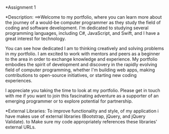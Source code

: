 *Assignment 1 

*Description:
==>Welcome to my portfolio, where you can learn more about the journey of a would-be computer programmer as they study the field of coding and software development. I'm dedicated to studying several programming languages, including C#, JavaScript, and Swift, and I have a great interest for technology.

You can see how dedicated I am to thinking creatively and solving problems in my portfolio. I am excited to work with mentors and peers as a beginner to the area in order to exchange knowledge and experience. My portfolio embodies the spirit of development and discovery in the rapidly evolving field of computer programming, whether I'm building web apps, making contributions to open-source initiatives, or starting new coding experiences.

I appreciate you taking the time to look at my portfolio. Please get in touch with me if you want to join this fascinating adventure as a supporter of an emerging programmer or to explore potential for partnership.

*External Libraries: To improve functionality and style, of my  application i have  makes use of external libraries (Bootstrap, jQuery, and jQuery Validate). to Make sure my code appropriately references these libraries' external URLs.

